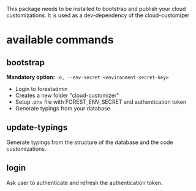 This package needs to be installed to bootstrap and publish your cloud customizations.
It is used as a dev-dependency of the cloud-customizer

# available commands

## bootstrap

**Mandatory option:** `-e, --env-secret <environment-secret-key>`

- Login to forestadmin
- Creates a new folder "cloud-customizer"
- Setup .env file with FOREST_ENV_SECRET and authentication token
- Generate typings from your database

## update-typings

Generate typings from the structure of the database and the code customizations.

## login

Ask user to authenticate and refresh the authentication token.
